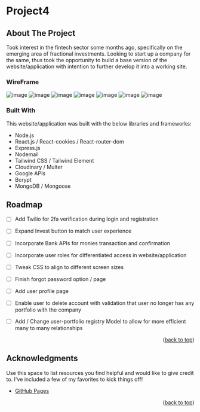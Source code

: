 # Project4


<!-- ABOUT THE PROJECT -->
## About The Project

Took interest in the fintech sector some months ago, specifically on the emerging area of fractional investments. Looking to start up a company for the same, thus took the opportunity to build a base version of the website/application with intention to further develop it into a working site.


### WireFrame
![image](https://github.com/SIMCHUNKIAT/Project4/assets/126931095/aed76214-0ec6-4383-910a-99dce4a54d1d)
![image](https://github.com/SIMCHUNKIAT/Project4/assets/126931095/ef199570-265f-4b07-9749-23c17342eb7b)
![image](https://github.com/SIMCHUNKIAT/Project4/assets/126931095/b3221412-3033-4123-b501-e257bff3f25c)
![image](https://github.com/SIMCHUNKIAT/Project4/assets/126931095/e3a14f82-30c7-489c-b914-da6b9dcdcf03)
![image](https://github.com/SIMCHUNKIAT/Project4/assets/126931095/11d2338f-8c46-42d5-81e3-a8c7f1bbfd56)
![image](https://github.com/SIMCHUNKIAT/Project4/assets/126931095/69822f88-e755-4206-830f-8f15c086e70c)
![image](https://github.com/SIMCHUNKIAT/Project4/assets/126931095/f0b22027-0575-413a-b985-edca393e8044)



### Built With

This website/application was built with the below libraries and frameworks:

* Node.js
* React.js / React-cookies / React-router-dom
* Express.js
* Nodemail
* Tailwind CSS / Tailwind Element
* Cloudinary / Multer
* Google APIs
* Bcrypt
* MongoDB / Mongoose




<!-- ROADMAP -->
## Roadmap

- [ ] Add Twilio for 2fa verification during login and registration
- [ ] Expand Invest button to match user experience 
- [ ] Incorporate Bank APIs for monies transaction and confirmation
- [ ] Incorporate user roles for differentiated access in website/application
- [ ] Tweak CSS to align to different screen sizes
- [ ] Finish forgot password option / page
- [ ] Add user profile page
- [ ] Enable user to delete account with validation that user no longer has any portfolio with the company
- [ ] Add / Change user-portfolio registry Model to allow for more efficient many to many relationships



<p align="right">(<a href="#readme-top">back to top</a>)</p>






<!-- ACKNOWLEDGMENTS -->
## Acknowledgments

Use this space to list resources you find helpful and would like to give credit to. I've included a few of my favorites to kick things off!

* [GitHub Pages](https://pages.github.com)


<p align="right">(<a href="#readme-top">back to top</a>)</p>


